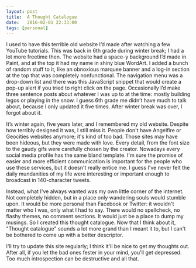 ```yaml
---
layout: post
title:  A Thought Catalogue
date:   2016-02-01 22:33:00
tags: [personal]
---
```


I used to have this terrible old website I’d made after watching a few YouTube tutorials. This was back in 6th grade during winter break; I had a lot more freetime then. The website had a space-y background I’d made in Paint, and at the top it had my name in shiny blue WordArt. I added a bunch of random stuff to it, like an obnoxious marquee banner and a log-in section at the top that was completely nonfunctional. The navigation menu was a drop-down list and there was this JavaScript snippet that would create a pop-up alert if you tried to right click on the page. Occasionally I’d make three sentence posts about whatever I was up to at the time: mostly building legos or playing in the snow. I guess 6th grade me didn’t have much to talk about, because I only updated it five times. After winter break was over, I forgot about it.

It’s winter again, five years later, and I remembered my old website. Despite how terribly designed it was, I still miss it. People don't have Angelfire or Geocities websites anymore; it's kind of too bad. Those sites may have been hideous, but they were made with love. Every detail, from the font size to the gaudy gifs were carefully chosen by the creator. Nowadays every social media profile has the same bland template. I'm sure the promise of easier and more efficient communication is important for the people who use these services, but it doesn't really entice me. I guess I've never felt the daily mundanities of my life were interesting or important enough to broadcast in 140-character tweets.

Instead, what I've always wanted was my own little corner of the internet. Not completely hidden, but in a place only wandering souls would stumble upon. It would be more personal than Facebook or Twitter: it wouldn't matter who I was, only what I had to say. There would no spellcheck, no flashy themes, no comment sections. It would just be a place to dump my musings. So I created this thought catalogue. Now that I think about it, "Thought catalogue" sounds a lot more grand than I meant it to, but I can't be bothered to come up with a better descriptor.

I'll try to update this site regularly; I think it'll be nice to get my thoughts out. After all, if you let the bad ones fester in your mind, you'll get depressed. Too much introspection can be destructive and all that.
